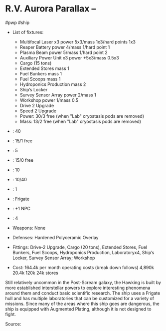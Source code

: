 # R.V. Aurora Parallax &ndash; [](Civilian%20Starships.md#Hawking-Class%20Research%20Ship|Research%20Ship)
#pwp #ship 


- List of fixtures:
	- Multifocal Laser x3 power 5x3/mass 1x3/hard points 1x3
	- Reaper Battery power 4/mass 1/hard point 1
	- Plasma Beam power 5/mass 1/hard point 2
	- Auxiliary Power Unit x3 power +5x3/mass 0.5x3
	- Cargo (15 tons)
	- Extended Stores mass 1
	- Fuel Bunkers mass 1
	- Fuel Scoops mass 1
	- Hydroponics Production mass 2
	- Ship’s Locker 
	- Survey Sensor Array power 2/mass 1
	- Workshop power 1/mass 0.5
	- Drive 2 Upgrade
	- Speed 2 Upgrade
	- Power: 30/3 free (when "Lab" cryostasis pods are removed)
	- Mass: 13/2 free (when "Lab" cryostasis pods are removed)

- [](STARS%20WITHOUT%20NUMBER,%20FREE%20EDITION%20-%20obsidian.md#^starship-hit-points|HP): 40
- [](STARS%20WITHOUT%20NUMBER,%20FREE%20EDITION%20-%20obsidian.md#^starship-power|Power): 15/1 free
- [](STARS%20WITHOUT%20NUMBER,%20FREE%20EDITION%20-%20obsidian.md#^starship-armor-class|AC): 5
- [](STARS%20WITHOUT%20NUMBER,%20FREE%20EDITION%20-%20obsidian.md#^starship-mass|Mass): 15/0 free
- [](STARS%20WITHOUT%20NUMBER,%20FREE%20EDITION%20-%20obsidian.md#^starship-armor|Armor): 10
- [](STARS%20WITHOUT%20NUMBER,%20FREE%20EDITION%20-%20obsidian.md#^starship-crew|Crew): 10/40
- [](STARS%20WITHOUT%20NUMBER,%20FREE%20EDITION%20-%20obsidian.md#^starship-speed|Speed): 1
- [](STARS%20WITHOUT%20NUMBER,%20FREE%20EDITION%20-%20obsidian.md#^starship-hull-class|Hull%20Class): Frigate
- [](STARS%20WITHOUT%20NUMBER,%20FREE%20EDITION%20-%20obsidian.md#^starship-npc-crew-skill-modifier|Crew%20Skill): +1 NPC
- [](STARS%20WITHOUT%20NUMBER,%20FREE%20EDITION%20-%20obsidian.md#^starship-npc-crew-skill-modifier|CP): 4
- Weapons: None
- Defenses: Hardened Polyceramic Overlay
- Fittings:
  Drive-2 Upgrade, Cargo (20 tons), Extended Stores, Fuel Bunkers, Fuel Scoops, Hydroponics Production, Laboratoryx4, Ship’s Locker, Survey Sensor Array; Workshop
- Cost:
	164.4k per month operating costs (break down follows)
  4,890k [](STARS%20WITHOUT%20NUMBER,%20FREE%20EDITION%20-%20obsidian.md#^starship-cost|base%20price)
  20.4k [](STARS%20WITHOUT%20NUMBER,%20FREE%20EDITION%20-%20obsidian.md#Six-Month%20Maintenance|maintenance)
  120k [](STARS%20WITHOUT%20NUMBER,%20FREE%20EDITION%20-%20obsidian.md#^starship-crew-cost|crew%20cost)
  24k stores

Still relatively uncommon in the Post-Scream galaxy, the Hawking is built by more established interstellar
powers to explore interesting phenomena around them and conduct basic scientific research. The ship uses a
Frigate hull and has multiple laboratories that can be customized for a variety of missions. Since many of the
areas where this ship goes are dangerous, the ship is equipped with Augmented Plating, although it is not
designed to fight.

Source: [](Civilian%20Starships.md#Hawking-Class%20Research%20Ship)
